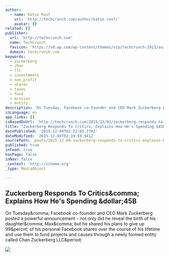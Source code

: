 ```yaml
---
author:
  - name: Katie Roof
    url: 'http://techcrunch.com/author/katie-roof/'
    avatar: {}
related: []
publisher:
  url: 'http://techcrunch.com'
  name: TechCrunch
  favicon: 'https://s0.wp.com/wp-content/themes/vip/techcrunch-2013/assets/images/favicon.ico'
  domain: techcrunch.com
keywords:
  - zuckerberg
  - chan
  - llc
  - investments
  - non-profit
  - shares
  - taxes
  - fund
  - mission
  - entity
description: 'On Tuesday, Facebook co-founder and CEO Mark Zuckerberg posted a powerful announcement - not only did he reveal the birth of his daughter, Max, but he shared his plans to give up 99% of his personal Facebook shares over the course of his lifetime and use them to fund projects and causes through a newly formed entity called Chan Zuckerberg LLC.'
inLanguage: en
app_links: []
isBasedOnUrl: 'http://techcrunch.com/2015/12/03/zuckerberg-responds-to-critics-explains-how-hes-spending-45b/'
title: "Zuckerberg Responds To Critics, Explains How He's Spending $45B"
datePublished: '2015-12-04T02:22:05.278Z'
dateModified: '2015-12-04T02:19:59.941Z'
sourcePath: _posts/2015-12-04-zuckerberg-responds-to-critics-explains-how-hes-spending-dollar.md
published: true
inFeed: true
hasPage: false
inNav: false
_context: 'http://schema.org'
_type: MediaObject

---
```

<article style=""><h1>Zuckerberg Responds To Critics&amp;comma; Explains How He's Spending &amp;dollar;45B</h1><p>On Tuesday&amp;comma; Facebook co-founder and CEO Mark Zuckerberg posted a powerful announcement - not only did he reveal the birth of his daughter&amp;comma; Max&amp;comma; but he shared his plans to give up 99&amp;percnt; of his personal Facebook shares over the course of his lifetime and use them to fund projects and causes through a newly formed entity called Chan Zuckerberg LLC&amp;period;</p><img src="https://tctechcrunch2011.files.wordpress.com/2015/10/d400df3c0e3f42d0962faed72be98515.jpg?w=764&amp;h=400&amp;crop=1" /></article>
